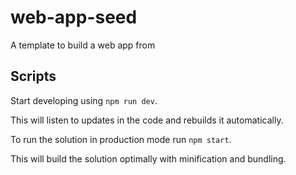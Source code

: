 # web-app-seed

A template to build a web app from

## Scripts

Start developing using `npm run dev`.

This will listen to updates in the code and rebuilds it automatically.

To run the solution in production mode run `npm start`.

This will build the solution optimally with minification and bundling.